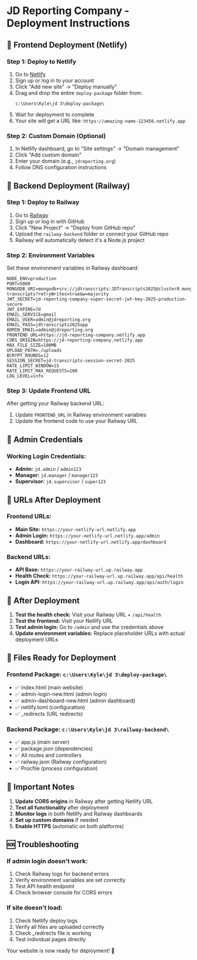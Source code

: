 # JD Reporting Company - Deployment Instructions

## 🚀 Frontend Deployment (Netlify)

### Step 1: Deploy to Netlify
1. Go to [Netlify](https://www.netlify.com/)
2. Sign up or log in to your account
3. Click "Add new site" → "Deploy manually"
4. Drag and drop the entire `deploy-package` folder from:
   ```
   c:\Users\Kyle\jd 3\deploy-package\
   ```
5. Wait for deployment to complete
6. Your site will get a URL like: `https://amazing-name-123456.netlify.app`

### Step 2: Custom Domain (Optional)
1. In Netlify dashboard, go to "Site settings" → "Domain management"
2. Click "Add custom domain"
3. Enter your domain (e.g., `jdreporting.org`)
4. Follow DNS configuration instructions

## 🔧 Backend Deployment (Railway)

### Step 1: Deploy to Railway
1. Go to [Railway](https://railway.app/)
2. Sign up or log in with GitHub
3. Click "New Project" → "Deploy from GitHub repo"
4. Upload the `railway-backend` folder or connect your GitHub repo
5. Railway will automatically detect it's a Node.js project

### Step 2: Environment Variables
Set these environment variables in Railway dashboard:

```env
NODE_ENV=production
PORT=5000
MONGODB_URI=mongodb+srv://jdtranscripts:JDTranscripts2025@cluster0.mongodb.net/jd-transcripts?retryWrites=true&w=majority
JWT_SECRET=jd-reporting-company-super-secret-jwt-key-2025-production-secure
JWT_EXPIRE=7d
EMAIL_SERVICE=gmail
EMAIL_USER=admin@jdreporting.org
EMAIL_PASS=jdtranscripts2025app
ADMIN_EMAIL=admin@jdreporting.org
FRONTEND_URL=https://jd-reporting-company.netlify.app
CORS_ORIGIN=https://jd-reporting-company.netlify.app
MAX_FILE_SIZE=100MB
UPLOAD_PATH=./uploads
BCRYPT_ROUNDS=12
SESSION_SECRET=jd-transcripts-session-secret-2025
RATE_LIMIT_WINDOW=15
RATE_LIMIT_MAX_REQUESTS=100
LOG_LEVEL=info
```

### Step 3: Update Frontend URL
After getting your Railway backend URL:
1. Update `FRONTEND_URL` in Railway environment variables
2. Update the frontend code to use your Railway URL

## 🔐 Admin Credentials

### Working Login Credentials:
- **Admin:** `jd.admin` / `admin123`
- **Manager:** `jd.manager` / `manager123`
- **Supervisor:** `jd.supervisor` / `super123`

## 📱 URLs After Deployment

### Frontend URLs:
- **Main Site:** `https://your-netlify-url.netlify.app`
- **Admin Login:** `https://your-netlify-url.netlify.app/admin`
- **Dashboard:** `https://your-netlify-url.netlify.app/dashboard`

### Backend URLs:
- **API Base:** `https://your-railway-url.up.railway.app`
- **Health Check:** `https://your-railway-url.up.railway.app/api/health`
- **Login API:** `https://your-railway-url.up.railway.app/api/auth/login`

## 🔄 After Deployment

1. **Test the health check:** Visit your Railway URL + `/api/health`
2. **Test the frontend:** Visit your Netlify URL
3. **Test admin login:** Go to `/admin` and use the credentials above
4. **Update environment variables:** Replace placeholder URLs with actual deployment URLs

## 📝 Files Ready for Deployment

### Frontend Package: `c:\Users\Kyle\jd 3\deploy-package\`
- ✅ index.html (main website)
- ✅ admin-login-new.html (admin login)
- ✅ admin-dashboard-new.html (admin dashboard)
- ✅ netlify.toml (configuration)
- ✅ _redirects (URL redirects)

### Backend Package: `c:\Users\Kyle\jd 3\railway-backend\`
- ✅ app.js (main server)
- ✅ package.json (dependencies)
- ✅ All routes and controllers
- ✅ railway.json (Railway configuration)
- ✅ Procfile (process configuration)

## 🚨 Important Notes

1. **Update CORS origins** in Railway after getting Netlify URL
2. **Test all functionality** after deployment
3. **Monitor logs** in both Netlify and Railway dashboards
4. **Set up custom domains** if needed
5. **Enable HTTPS** (automatic on both platforms)

## 🆘 Troubleshooting

### If admin login doesn't work:
1. Check Railway logs for backend errors
2. Verify environment variables are set correctly
3. Test API health endpoint
4. Check browser console for CORS errors

### If site doesn't load:
1. Check Netlify deploy logs
2. Verify all files are uploaded correctly
3. Check _redirects file is working
4. Test individual pages directly

Your website is now ready for deployment! 🎉